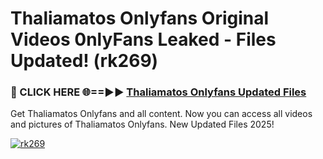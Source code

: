 # Thaliamatos Onlyfans Original Videos 0nlyFans Leaked - Files Updated! (rk269)

<h3>🔴 CLICK HERE 🌐==►► <a href="https://tinyurl.com/3hn5wdd3" rel="nofollow">Thaliamatos Onlyfans Updated Files</a></h3>

Get Thaliamatos Onlyfans and all content. Now you can access all videos and pictures of Thaliamatos Onlyfans. New Updated Files 2025!

[![rk269](https://i.imgur.com/4HnBqBT.gif)](https://tinyurl.com/3hn5wdd3)
